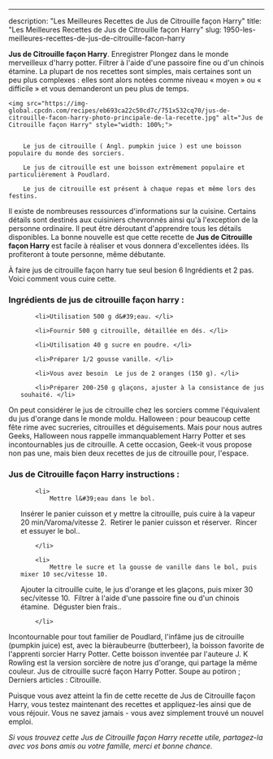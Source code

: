 ---
description: "Les Meilleures Recettes de Jus de Citrouille façon Harry"
title: "Les Meilleures Recettes de Jus de Citrouille façon Harry"
slug: 1950-les-meilleures-recettes-de-jus-de-citrouille-facon-harry

<p>
	<strong>Jus de Citrouille façon Harry</strong>. 
	Enregistrer Plongez dans le monde merveilleux d&#39;harry potter. Filtrer à l&#39;aide d&#39;une passoire fine ou d&#39;un chinois étamine. La plupart de nos recettes sont simples, mais certaines sont un peu plus complexes : elles sont alors notées comme niveau « moyen » ou « difficile » et vous demanderont un peu plus de temps.
</p>
<p>
	
	<img src="https://img-global.cpcdn.com/recipes/eb693ca22c50cd7c/751x532cq70/jus-de-citrouille-facon-harry-photo-principale-de-la-recette.jpg" alt="Jus de Citrouille façon Harry" style="width: 100%;">
	
	
		Le jus de citrouille ( Angl. pumpkin juice ) est une boisson populaire du monde des sorciers.
	
		Le jus de citrouille est une boisson extrêmement populaire et particulièrement à Poudlard.
	
		Le jus de citrouille est présent à chaque repas et même lors des festins.
	
</p>

Il existe de nombreuses ressources d'informations sur la cuisine. Certains détails sont destinés aux cuisiniers chevronnés ainsi qu'à l'exception de la personne ordinaire. Il peut être déroutant d'apprendre tous les détails disponibles. La bonne nouvelle est que cette recette de <strong> Jus de Citrouille façon Harry </strong> est facile à réaliser et vous donnera d'excellentes idées. Ils profiteront à toute personne, même débutante.

<!--inarticleads1-->

À faire jus de citrouille façon harry tue seul besion 6 Ingrédients et 2 pas. Voici comment vous cuire cette.

<h3>Ingrédients de jus de citrouille façon harry :</h3>

<ol>
	
		<li>Utilisation 500 g d&#39;eau. </li>
	
		<li>Fournir 500 g citrouille, détaillée en dés. </li>
	
		<li>Utilisation 40 g sucre en poudre. </li>
	
		<li>Préparer 1/2 gousse vanille. </li>
	
		<li>Vous avez besoin  Le jus de 2 oranges (150 g). </li>
	
		<li>Préparer 200-250 g glaçons, ajuster à la consistance de jus souhaité. </li>
	
</ol>

On peut considérer le jus de citrouille chez les sorciers comme l&#39;équivalent du jus d&#39;orange dans le monde moldu. Halloween : pour beaucoup cette fête rime avec sucreries, citrouilles et déguisements. Mais pour nous autres Geeks, Halloween nous rappelle immanquablement Harry Potter et ses incontournables jus de citrouille. A cette occasion, Geek-it vous propose non pas une, mais bien deux recettes de jus de citrouille pour, l&#39;espace. 

<!--inarticleads2-->

<h3>Jus de Citrouille façon Harry instructions :</h3>

<ol>
	
		<li>
			Mettre l&#39;eau dans le bol. 
Insérer le panier cuisson et y mettre la citrouille, puis cuire à la vapeur 20 min/Varoma/vitesse 2. 
Retirer le panier cuisson et réserver. 
Rincer et essuyer le bol..
			
			
		</li>
	
		<li>
			Mettre le sucre et la gousse de vanille dans le bol, puis mixer 10 sec/vitesse 10.
Ajouter la citrouille cuite, le jus d&#39;orange et les glaçons, puis mixer 30 sec/vitesse 10. 
Filtrer à l&#39;aide d&#39;une passoire fine ou d&#39;un chinois étamine. 
Déguster bien frais..
			
			
		</li>
	
</ol>

Incontournable pour tout familier de Poudlard, l&#39;infâme jus de citrouille (pumpkin juice) est, avec la bièraubeurre (butterbeer), la boisson favorite de l&#39;apprenti sorcier Harry Potter. Cette boisson inventée par l&#39;auteure J. K Rowling est la version sorcière de notre jus d&#39;orange, qui partage la même couleur. Jus de citrouille sucré façon Harry Potter. Soupe au potiron ; Derniers articles : Citrouille. 

<!--inarticleads1-->

<p>
Puisque vous avez atteint la fin de cette recette de Jus de Citrouille façon Harry, vous testez maintenant des recettes et appliquez-les ainsi que de vous réjouir. Vous ne savez jamais - vous avez simplement trouvé un nouvel emploi.
</p>

<p>
<i>Si vous trouvez cette Jus de Citrouille façon Harry recette utile, partagez-la avec vos bons amis ou votre famille, merci et bonne chance.</i>
</p>
